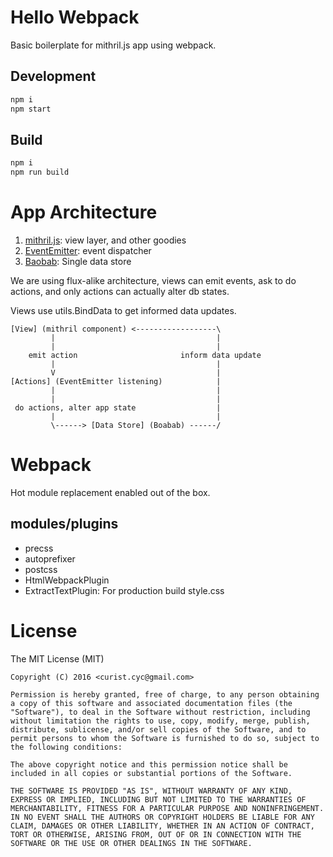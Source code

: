 # Hello Webpack

Basic boilerplate for mithril.js app using webpack.


## Development

```sh
npm i
npm start
```

## Build

```sh
npm i
npm run build
```

# App Architecture

1. [mithril.js][1]: view layer, and other goodies
2. [EventEmitter][2]: event dispatcher
3. [Baobab][3]: Single data store

We are using flux-alike architecture, views can emit events, ask to do actions, and only actions can actually alter db states.

Views use utils.BindData to get informed data updates.

    [View] (mithril component) <------------------\
             |                                    |
             |                                    |
        emit action                       inform data update
             |                                    |
             V                                    |
    [Actions] (EventEmitter listening)            |
             |                                    |
             |                                    |
     do actions, alter app state                  |
             |                                    |
             \------> [Data Store] (Boabab) ------/


# Webpack

Hot module replacement enabled out of the box.

## modules/plugins

* precss
* autoprefixer
* postcss
* HtmlWebpackPlugin
* ExtractTextPlugin: For production build style.css

# License

The MIT License (MIT)

    Copyright (C) 2016 <curist.cyc@gmail.com>
    
    Permission is hereby granted, free of charge, to any person obtaining a copy of this software and associated documentation files (the "Software"), to deal in the Software without restriction, including without limitation the rights to use, copy, modify, merge, publish, distribute, sublicense, and/or sell copies of the Software, and to permit persons to whom the Software is furnished to do so, subject to the following conditions:
    
    The above copyright notice and this permission notice shall be included in all copies or substantial portions of the Software.
    
    THE SOFTWARE IS PROVIDED "AS IS", WITHOUT WARRANTY OF ANY KIND, EXPRESS OR IMPLIED, INCLUDING BUT NOT LIMITED TO THE WARRANTIES OF MERCHANTABILITY, FITNESS FOR A PARTICULAR PURPOSE AND NONINFRINGEMENT. IN NO EVENT SHALL THE AUTHORS OR COPYRIGHT HOLDERS BE LIABLE FOR ANY CLAIM, DAMAGES OR OTHER LIABILITY, WHETHER IN AN ACTION OF CONTRACT, TORT OR OTHERWISE, ARISING FROM, OUT OF OR IN CONNECTION WITH THE SOFTWARE OR THE USE OR OTHER DEALINGS IN THE SOFTWARE.




[1]: http://mithril.js.org/
[2]: https://nodejs.org/api/events.html
[3]: https://github.com/Yomguithereal/baobab
